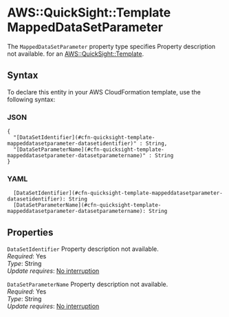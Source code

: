 # AWS::QuickSight::Template MappedDataSetParameter<a name="aws-properties-quicksight-template-mappeddatasetparameter"></a>

<a name="aws-properties-quicksight-template-mappeddatasetparameter-description"></a>The `MappedDataSetParameter` property type specifies Property description not available\. for an [AWS::QuickSight::Template](aws-resource-quicksight-template.md)\.

## Syntax<a name="aws-properties-quicksight-template-mappeddatasetparameter-syntax"></a>

To declare this entity in your AWS CloudFormation template, use the following syntax:

### JSON<a name="aws-properties-quicksight-template-mappeddatasetparameter-syntax.json"></a>

```
{
  "[DataSetIdentifier](#cfn-quicksight-template-mappeddatasetparameter-datasetidentifier)" : String,
  "[DataSetParameterName](#cfn-quicksight-template-mappeddatasetparameter-datasetparametername)" : String
}
```

### YAML<a name="aws-properties-quicksight-template-mappeddatasetparameter-syntax.yaml"></a>

```
  [DataSetIdentifier](#cfn-quicksight-template-mappeddatasetparameter-datasetidentifier): String
  [DataSetParameterName](#cfn-quicksight-template-mappeddatasetparameter-datasetparametername): String
```

## Properties<a name="aws-properties-quicksight-template-mappeddatasetparameter-properties"></a>

`DataSetIdentifier`  <a name="cfn-quicksight-template-mappeddatasetparameter-datasetidentifier"></a>
Property description not available\.  
*Required*: Yes  
*Type*: String  
*Update requires*: [No interruption](https://docs.aws.amazon.com/AWSCloudFormation/latest/UserGuide/using-cfn-updating-stacks-update-behaviors.html#update-no-interrupt)

`DataSetParameterName`  <a name="cfn-quicksight-template-mappeddatasetparameter-datasetparametername"></a>
Property description not available\.  
*Required*: Yes  
*Type*: String  
*Update requires*: [No interruption](https://docs.aws.amazon.com/AWSCloudFormation/latest/UserGuide/using-cfn-updating-stacks-update-behaviors.html#update-no-interrupt)
